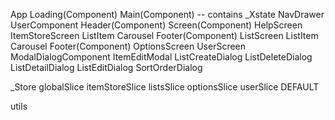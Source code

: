 App
	Loading(Component)
	Main(Component) -- contains _Xstate
		NavDrawer
			UserComponent
		Header(Component)
		Screen(Component)
			HelpScreen
			ItemStoreScreen
				ListItem
					Carousel
				Footer(Component)
			ListScreen
				ListItem
					Carousel
				Footer(Component)
			OptionsScreen
			UserScreen
		ModalDialogComponent
			ItemEditModal
			ListCreateDialog
			ListDeleteDialog
			ListDetailDialog
			ListEditDialog
			SortOrderDialog

_Store
	globalSlice
	itemStoreSlice
	listsSlice
	optionsSlice
	userSlice
	DEFAULT

utils
